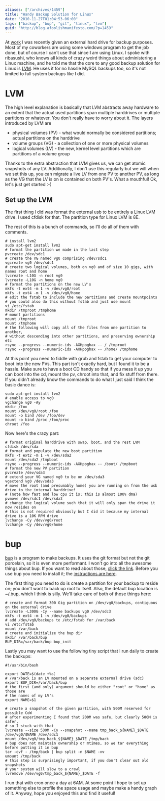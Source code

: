 ```yaml
---
aliases: ["/archives/1459"]
title: "Handy Backup Solution for Linux"
date: "2010-11-27T01:04:53-06:00"
tags: ["backup", "bup", "git", "linux", "lvm"]
guid: "http://blog.afoolishmanifesto.com/?p=1459"
---
```

At [work](http://mitsi.com/) I was recently given an external hard drive for backup purposes. Most of my coworkers are using some windows program to get the job done, but of course I can't use that since I am using Linux. I spoke with ribasushi, who knows all kinds of crazy weird things about administering a Linux machine, and he told me that the core to any good backup solution for Linux is [LVM](http://en.wikipedia.org/wiki/Logical_Volume_Manager_%28Linux%29). He uses it for no hassle MySQL backups too, so it's not limited to full system backups like I did.

# LVM

The high level explanation is basically that LVM abstracts away hardware to an extent that the actual used partitions span multiple harddrives or multiple partitions or whatever. You don't really have to worry about it. The layers introduced by LVM are

- physical volumes (PV) - what would normally be considered partitions; actual partitions on the harddrive
- volume groups (VG) - a collection of one or more physical volumes
- logical volumes (LV) - the new, kernel level partitions which are partitions of a volume group

Thanks to the extra abstraction that LVM gives us, we can get atomic snapshots of any LV. Additionally, I don't use this regularly but we will when we set this up, you can migrate a live LV from one PV to another PV, as long as the VG that the LV is on is contained on both PV's. What a mouthful! Ok, let's just get started :-)

## Set up the LVM

The first thing I did was format the external usb to be entirely a Linux LVM drive. I used cfdisk for that. The partition type for Linux LVM is 8E.

The rest of this is a bunch of commands, so I'll do all of them with comments.

    # install lvm2
    sudo apt-get install lvm2
    # format the partition we made in the last step
    pvcreate /dev/sdc1
    # create the VG named vg0 comprising /dev/sdc1
    vgcreate vg0 /dev/sdc1
    # create two logical volumes, both on vg0 and of size 10 gigs, with names root and home
    lvcreate -L10G -n root vg0
    lvcreate -L10G -n home vg0
    # format the partitions on the new LV's
    mkfs -t ext4 -m 1 -v /dev/vg0/root
    mkfs -t ext4 -m 1 -v /dev/vg0/home
    # edit the fstab to include the new partitions and create mountpoints
    # you could also do this without fstab and just use mount
    vi /etc/fstab
    mkdir /tmproot /tmphome
    # mount partitions
    mount /tmproot
    mount /tmphome
    # the following will copy all of the files from one partition to another,
    # without descending into other partitions, and preserving ownership etc
    rsync --progress --numeric-ids -AXHpoghax -- / /tmproot
    rsync --progress --numeric-ids -AXHpoghax -- /home/ /tmphome

At this point you need to fiddle with grub and fstab to get your computer to boot into the new PVs. This part isn't exactly hard, but I found it to be a hassle. Make sure to have a boot CD handy so that if you mess it up you can boot into the cd, mount the pv, chroot into that, and fix stuff from there. If you didn't already know the commands to do what I just said I think the basic dance is:

    sudo apt-get install lvm2
    # enable access to vg0
    vgchange vg0 -Ay
    mkdir /foo
    mount /dev/vg0/root /foo
    mount -o bind /dev /foo/dev
    mount -o bind /proc /foo/proc
    chroot /foo

Now here's the crazy part:

    # format original harddrive with swap, boot, and the rest LVM
    cfdisk /dev/sda
    # format and populate the new boot partition
    mkfs -t ext2 -m 1 -v /dev/sda2
    mount /dev/sda2 /tmpboot
    rsync --progress --numeric-ids -AXHpoghax -- /boot/ /tmpboot
    # format the new PV partition
    pvcreate /dev/sda3
    # extend your VG named vg0 to be on /dev/sda3
    vgextend vg0 /dev/sda3
    # move the root (and presumably home) you are running on from the usb drive to the internal harddrive!
    # (note how fast and low cpu it is; this is almost 100% dma)
    pvmove /dev/sdc1 /dev/sda3
    # change the logical volume such that it will only span the drive it now resides on
    # this is not required obviously but I did it because my internal drive is a 10K RPM drive
    lvchange -Cy /dev/vg0/root
    lvchange -Cy /dev/vg0/home

# bup

[bup](https://github.com/apenwarr/bup) is a program to make backups. It uses the git format but not the git porcelain, so it is even more performant. I won't go into all the awesome things about bup. If you want to read about those, [click the link](https://github.com/apenwarr/bup). Before you use bup you need to install it; the [instructions are here]().

The first thing you need to do is create a partition for your backup to reside on; you don't want to back up root to itself. Also, the default bup location is ~/.bup, which I think is silly. We'll take care of both of those things here:

    # create and format 300 Gig partition on /dev/vg0/backups, contiguous on the external drive
    lvcreate -L300G -Cy --name backups vg0 /dev/sdc3
    mkfs -t ext4 -m 1 -v /dev/vg0/backups
    # add /dev/vg0/backups to /etc/fstab for /var/back
    vi /etc/fstab
    mount /var/back
    # create and initialize the bup dir
    mkdir /var/back/bup
    BUP_DIR=/var/back/bup bup_init

Lastly you may want to use the following tiny script that I run daily to create the backups:

    #!/usr/bin/bash

    export DATE=$(date +%s)
    # /var/back is an LV mounted on a separate external drive (sdc)
    export BUP_DIR=/var/back/bup
    # the first (and only) argument should be either "root" or "home" as those are
    # the names of my LV's
    export NAME=$1

    # create a snapshot of the given partition, with 500M reserved for possible CoW
    # after experimenting I found that 200M was safe, but clearly 500M is safer,
    # so I stuck with that
    lvcreate --size 500M -Cy --snapshot --name tmp_back_${NAME}_$DATE /dev/vg0/$NAME /dev/sdc1
    mount /dev/vg0/tmp_back_${NAME}_$DATE /tmp/back
    # bup does not maintain ownership or mtimes, so we tar everything before putting it in bup
    tar -cvf - /tmp/back | bup split -n $NAME -vv
    umount /tmp/back
    # this step is surprisingly important, if you don't clear out old snapshots
    # your system will slow to a crawl
    lvremove /dev/vg0/tmp_back_${NAME}_$DATE -f

I run that with cron once a day at 6AM. At some point I hope to set up something else to profile the space usage and maybe make a handy graph of it. Anyway, hope you enjoyed this and find it useful!
